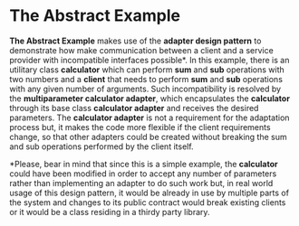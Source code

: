 # The Abstract Example

**The Abstract Example** makes use of the **adapter design pattern** to demonstrate how make communication between a
client and a service provider with incompatible interfaces possible*. In this example, there is an utilitary class
**calculator** which can perform **sum** and **sub** operations with two numbers and a **client** that needs to perform
**sum** and **sub** operations with any given number of arguments. Such incompatibility is resolved by the
**multiparameter calculator adapter**, which encapsulates the **calculator** through its base class **calculator
adapter** and receives the desired parameters. The **calculator adapter** is not a requirement for the adaptation
process but, it makes the code more flexible if the client requirements change, so that other adapters could be created
without breaking the sum and sub operations performed by the client itself.

*Please, bear in mind that since this is a simple example, the **calculator** could have been modified in order to
accept any number of parameters rather than implementing an adapter to do such work but, in real world usage of this
design pattern, it would be already in use by multiple parts of the system and changes to its public contract would
break existing clients or it would be a class residing in a thirdy party library.